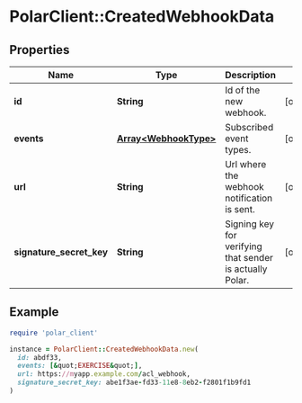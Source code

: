 # PolarClient::CreatedWebhookData

## Properties

| Name | Type | Description | Notes |
| ---- | ---- | ----------- | ----- |
| **id** | **String** | Id of the new webhook. | [optional] |
| **events** | [**Array&lt;WebhookType&gt;**](WebhookType.md) | Subscribed event types. | [optional] |
| **url** | **String** | Url where the webhook notification is sent. | [optional] |
| **signature_secret_key** | **String** | Signing key for verifying that sender is actually Polar. | [optional] |

## Example

```ruby
require 'polar_client'

instance = PolarClient::CreatedWebhookData.new(
  id: abdf33,
  events: [&quot;EXERCISE&quot;],
  url: https://myapp.example.com/acl_webhook,
  signature_secret_key: abe1f3ae-fd33-11e8-8eb2-f2801f1b9fd1
)
```


